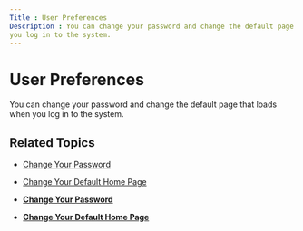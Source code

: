 ```yaml
---
Title : User Preferences
Description : You can change your password and change the default page that loads when
you log in to the system.
---
```



# User Preferences



You can change your password and change the default page that loads when
you log in to the system.

<div id="ID-00002ea9__section_dfv_ydk_nwb" >

## Related Topics



- <a href="change-your-password.html" class="xref">Change Your
  Password</a>
- <a href="change-your-default-home-page.html" class="xref">Change Your
  Default Home Page</a>



- **[Change Your Password](../topics/change-your-password.html)**  
- **[Change Your Default Home
  Page](../topics/change-your-default-home-page.html)**  


